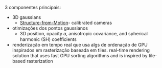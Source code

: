 3 componentes principais:
- 3D gaussians
    - [Structure-from-Motion](2.1.SFM.md)- calibrated cameras
- otimizações dos pontos gaussianos
    - 3D position, opacity 𝛼, anisotropic covariance, and spherical harmonic (SH) coefficients
- renderização em tempo real que usa algs de ordenação de GPU inspirados em rasterização baseada em tiles.
real-time rendering solution that uses fast GPU sorting algorithms and is inspired by tile-based rasterization


